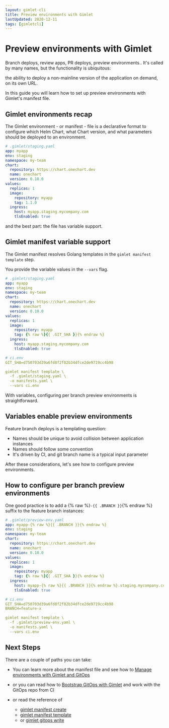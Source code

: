 ```yaml
---
layout: gimlet-cli
title: Preview environments with Gimlet
lastUpdated: 2020-12-11
tags: [gimletcli]
---
```


# Preview environments with Gimlet

Branch deploys, review apps, PR deploys, preview environments.. It's called by many names, but the functionality is ubiquitous:

the ability to deploy a non-mainline version of the application on demand, on its own URL.

In this guide you will learn how to set up preview environments with Gimlet's manifest file.

## Gimlet environments recap

The Gimlet environment - or manifest - file is a declarative format to configure which Helm Chart, what Chart version, and what parameters should be deployed to an environment. 

```yaml
# .gimlet/staging.yaml
app: myapp
env: staging
namespace: my-team
chart:
  repository: https://chart.onechart.dev
  name: onechart
  version: 0.10.0
values:
  replicas: 1
  image:
    repository: myapp
    tag: 1.1.0
  ingress:
    host: myapp.staging.mycompany.com
    tlsEnabled: true
```

and the best part: the file has variable support.

## Gimlet manifest variable support

The Gimlet manifest resolves Golang templates in the `gimlet manifest template` step.

You provide the variable values in the `--vars` flag.

```yaml
# .gimlet/staging.yaml
app: myapp
env: staging
namespace: my-team
chart:
  repository: https://chart.onechart.dev
  name: onechart
  version: 0.10.0
values:
  replicas: 1
  image:
    repository: myapp
    tag: {% raw %}{{ .GIT_SHA }}{% endraw %}
  ingress:
    host: myapp.staging.mycompany.com
    tlsEnabled: true

# ci.env
GIT_SHA=d750703d39a6fd8f2f82b34dfce2de9719cc4b98

gimlet manifest template \
  -f .gimlet/staging.yaml \
  -o manifests.yaml \
  --vars ci.env
```

With variables, configuring per branch preview environments is straightforward.

## Variables enable preview environments

Feature branch deploys is a templating question:

- Names should be unique to avoid collision between application instances
- Names should follow some convention
- It's driven by CI, and git branch name is a typical input parameter

After these considerations, let's see how to configure preview environments.

## How to configure per branch preview environments

One good practice is to add a {% raw %}`-{{ .BRANCH }}`{% endraw %} suffix to the feature branch instances:

```yaml
# .gimlet/preview-env.yaml
app: myapp-{% raw %}{{ .BRANCH }}{% endraw %}
env: staging
namespace: my-team
chart:
  repository: https://chart.onechart.dev
  name: onechart
  version: 0.10.0
values:
  replicas: 1
  image:
    repository: myapp
    tag: {% raw %}{{ .GIT_SHA }}{% endraw %}
  ingress:
    host: myapp-{% raw %}{{ .BRANCH }}{% endraw %}.staging.mycompany.com
    tlsEnabled: true

# ci.env
GIT_SHA=d750703d39a6fd8f2f82b34dfce2de9719cc4b98
BRANCH=feature-x

gimlet manifest template \
  -f .gimlet/preview-env.yaml \
  -o manifests.yaml \
  --vars ci.env
```


## Next Steps

There are a couple of paths you can take:

- You can learn more about the manifest file and see how to [Manage environments with Gimlet and GitOps](/gimlet-cli/manage-environments-with-gimlet-and-gitops)

- or you can read how to [Bootstrap GitOps with Gimlet](/gimlet-cli/bootstrap-gitops-with-gimlet) and work with the GitOps repo from CI

- or read the reference of
  - [gimlet manifest create]()
  - [gimlet manifest template]()
  - or [gimlet gitops write]()

